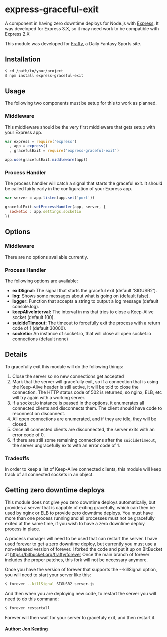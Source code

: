 # express-graceful-exit

A component in having zero downtime deploys for Node.js with [Express](http://expressjs.com/). It was developed for Express 3.X, so it may need work to be compatible with Express 2.X

This module was developed for [Frafty](https://www.frafty.com/), a Daily Fantasy Sports site.

## Installation

```` bash
$ cd /path/to/your/project
$ npm install express-graceful-exit
````

## Usage

The following two components must be setup for this to work as planned.

### Middleware

This middleware should be the very first middleware that gets setup with your Express app.

```` javascript
var express = require('express')
  , app = express()
  , gracefulExit = require('express-graceful-exit')

app.use(gracefulExit.middleware(app))
````

### Process Handler

The process handler will catch a signal that starts the graceful exit. It should be called fairly early in the configuration of your Express app.

```` javascript
var server = app.listen(app.set('port'))

gracefulExit.setProcessHandler(app, server, {
  socketio : app.settings.socketio
})
````

## Options

### Middleware

There are no options available currently.

### Process Handler

The following options are available:

* __exitSignal:__ The signal that starts the graceful exit (default 'SIGUSR2').
* __log:__ Shows some messages about what is going on (default false).
* __logger:__ Function that accepts a string to output a log message (default console.log).
* __keepAliveInterval:__ The interval in ms that tries to close a Keep-Alive socket (default 100).
* __suicideTimeout:__ The timeout to forcefully exit the process with a return code of 1 (default 30000).
* __socketio:__ An instance of socket.io, that will close all open socket.io connections (default none)

## Details

To gracefully exit this module will do the following things:

1. Close the server so no new connections get accepted
2. Mark that the server will gracefully exit, so if a connection that is using the Keep-Alive header is still active, it will be told to close the connection. The HTTP status code of 502 is returned, so nginx, ELB, etc will try again with a working server.
3. If a socket.io instance is passed in the options, it enumerates all connected clients and disconnects them. The client should have code to reconnect on disconnect.
4. All open connections are enumerated, and if they are idle, they will be closed.
5. Once all connected clients are disconnected, the server exits with an error code of 0.
6. If there are still some remaining connections after the `suicideTimeout`, the server ungracefully exits with an error code of 1.

### Tradeoffs

In order to keep a list of Keep-Alive connected clients, this module will keep track of all connected sockets in an object.

## Getting zero downtime deploys

This module does not give you zero downtime deploys automatically, but provides a server that is capable of exiting gracefully, which can then be used by nginx or ELB to provide zero downtime deploys. You must have more than one process running and all processes must not be gracefully exited at the same time, if you wish to have a zero downtime deploy process in place.

A process manager will need to be used that can restart the server. I have used [forever](https://github.com/nodejitsu/forever) to get a zero downtime deploy, but currently you must use a non-released version of forever. I forked the code and put it up on BitBucket at https://bitbucket.org/frafty/forever Once the main branch of forever includes the proper patches, this fork will not be necessary anymore.

Once you have the version of forever that supports the --killSignal option, you will need to start your server like this:

```` bash
$ forever --killSignal SIGUSR2 server.js
````

And then when you are deploying new code, to restart the server you will need to do this command:
```` bash
$ forever restartall
````

Forever will then wait for your server to gracefuly exit, and then restart it.

#### Author: [Jon Keating](http://twitter.com/emostar)

